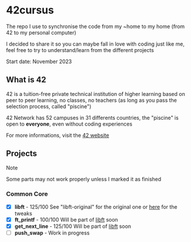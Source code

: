 # 42cursus
The repo I use to synchronise the code from my ~home to my home (from 42 to my personal computer)

I decided to share it so you can maybe fall in love with coding just like me, feel free to try to understand/learn from the different projects

Start date: November 2023

## What is 42
42 is a tuition-free private technical institution of higher learning based on peer to peer learning, no classes, no teachers (as long as you pass the selection process, called "piscine")

42 Network has 52 campuses in 31 differents countries, the "piscine" is open to **everyone**, even without coding experiences

For more informations, visit the [42 website](https://42.fr/en/homepage/)

## Projects
> [!NOTE]
> Some parts may not work properly unless I marked it as finished
### Common Core
- [x] **libft** - 125/100 See "libft-original" for the original one or [here](https://github.com/Hyphona/libft/tree/79689739a3c6e1a92553dfa4b01718da7f1b561b) for the tweaks
- [x] **ft_printf** - 100/100 Will be part of [libft](https://github.com/Hyphona/libft/tree/79689739a3c6e1a92553dfa4b01718da7f1b561b) soon
- [x] **get_next_line** - 125/100 Will be part of [libft](https://github.com/Hyphona/libft/tree/79689739a3c6e1a92553dfa4b01718da7f1b561b) soon
- [ ] **push_swap** - Work in progress
